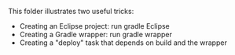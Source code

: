 This folder illustrates two useful tricks:

* Creating an Eclipse project:  run gradle Eclipse
* Creating a Gradle wrapper: run gradle wrapper
* Creating a "deploy" task that depends on build and the wrapper
